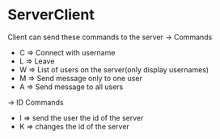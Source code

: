 # ServerClient

Client can send these commands to the server
-> Commands
* C => Connect with username
* L => Leave
* W => List of users on the server(only display usernames)
* M => Send message only to one user
* A => Send message to all users

-> ID Commands
* I => send the user the id of the server
* K => changes the id of the server
